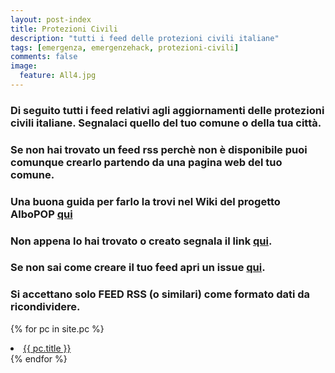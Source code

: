 ```yaml
---
layout: post-index
title: Protezioni Civili
description: "tutti i feed delle protezioni civili italiane"
tags: [emergenza, emergenzehack, protezioni-civili]
comments: false
image:
  feature: All4.jpg
---
```


### Di seguito tutti i feed relativi agli aggiornamenti delle protezioni civili italiane. Segnalaci quello del tuo comune o della tua città. ###

### Se non hai trovato un feed rss perchè non è disponibile puoi comunque crearlo partendo da una pagina web del tuo comune. ###

### Una buona guida per farlo la trovi nel Wiki del progetto AlboPOP [qui](https://github.com/aborruso/albo-pop/wiki/Strumenti) ###

### Non appena lo hai trovato o creato segnala il link [qui](https://github.com/emergenzehack/emergenzeHack.github.io/issues/new?title=%5Bfeed%20pc%5D). ###

### Se non sai come creare il tuo feed apri un issue [qui](https://github.com/emergenzehack/emergenzeHack.github.io/issues/new). ###

### Si accettano solo FEED RSS (o similari) come formato dati da ricondividere. ###

{% for pc in site.pc %}
  <li><a href="{{ site.baseurl }}{{ pc.url }}">{{ pc.title }}</a></li>
{% endfor %}
